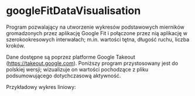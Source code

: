 # googleFitDataVisualisation

Program pozwalający na utworzenie wykresów podstawowych mierników gromadzonych przez aplikację Google Fit i połączone przez nią aplikację w szerokookresowych interwałach; m.in. wartości tętna, długość ruchu, liczba kroków. 

Dane dostępne są poprzez platforme Google Takeout (https://takeout.google.com). Poniższy program przystosowany jest do polskiej wersji; wizualizuje on wartości pochodzące z pliku podsumowującego dotychczasową aktywność. 

Przykładowy wykres liniowy:
